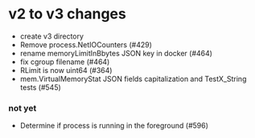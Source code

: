 # v2 to v3 changes


- create v3 directory
- Remove process.NetIOCounters (#429)
- rename memoryLimitInBbytes JSON key in docker (#464)
- fix cgroup filename (#464)
- RLimit is now uint64 (#364)
- mem.VirtualMemoryStat JSON fields capitalization and TestX_String tests (#545)

### not yet

- Determine if process is running in the foreground (#596)
